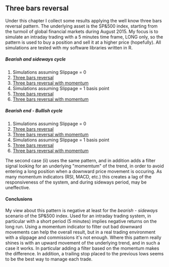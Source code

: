 ## Three bars reversal
Under this chapter I collect some results applying the well know three bars reversal pattern. The underlying asset is the SP&500 index, starting from the turmoil of global financial markets during August 2015. My focus is to simulate an intraday trading with a 5 minutes time frame, LONG only, so the pattern is used to buy a position and sell it at a higher price (hopefully). All simulations are tested with my software libraries written in R.

##### Bearish and sideways cycle
1. Simulations assuming Slippage = 0
  1. [Three bars reversal](https://nalon99.github.io/publications/three_bars/setup_3bars_no_slippage.html)
  2. [Three bars reversal with momentum](https://nalon99.github.io/publications/three_bars/setup_3bars_enhanced_no_slippage.html)
2. Simulations assuming Slippage = 1 basis point
  1. [Three bars reversal](https://nalon99.github.io/publications/three_bars/setup_3bars_slippage.html)
  2. [Three bars reversal with momentum](https://nalon99.github.io/publications/three_bars/setup_3bars_enhanced_slippage.html)

##### Bearish end - Bullish cycle
1. Simulations assuming Slippage = 0
  1. [Three bars reversal](https://nalon99.github.io/publications/three_bars/setup_3bars_bullish_no_slippage.html)
  2. [Three bars reversal with momentum](https://nalon99.github.io/publications/three_bars/setup_3bars_bullish_enhanced_no_slippage.html)
2. Simulations assuming Slippage = 1 basis point
  1. [Three bars reversal](https://nalon99.github.io/publications/three_bars/setup_3bars_bullish_slippage.html)
  2. [Three bars reversal with momentum](https://nalon99.github.io/publications/three_bars/setup_3bars_bullish_enhanced_slippage.html)


The second case (ii) uses the same pattern, and in addition adds a filter signal looking for an underlying "momemtum" of the trend, in order to avoid entering a long position when a downward price movement is occuring.
As many momentum indicators (RSI, MACD, etc.) this creates a lag of the responsiveness of the system, and during sideways period, may be uneffective.

#### Conclusions
My view about this pattern is negative at least for the *bearish - sideways* scenario of the SP&500 index. Used for an intraday trading system, in particular with a short period (5 minutes) implies negative returns on the long run. Using a momentum indicator to filter out bad downward movements can help the overall result, but in a real trading environment with a slippage and commissions it's not enough.
Where this pattern really shines is with an upward movement of the underlying trend, and in such a case it works. In particular adding a filter based on the momentum makes the difference. In addition, a trailing stop placed to the previous lows seems to be the best way to manage each trade.
